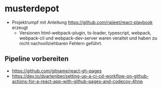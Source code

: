 # musterdepot

* Projektrumpf mit Anleitung https://github.com/rajjeet/react-playbook erzeugt
  * Versionen html-webpack-plugin, ts-loader, typescript, webpack, webpack-cli und webpack-dev-server waren veraltet und haben zu nicht nachvollziehbaren Fehlern geführt.

## Pipeline vorbereiten

* https://github.com/gitname/react-gh-pages
* https://dev.to/dyarleniber/setting-up-a-ci-cd-workflow-on-github-actions-for-a-react-app-with-github-pages-and-codecov-4hnp